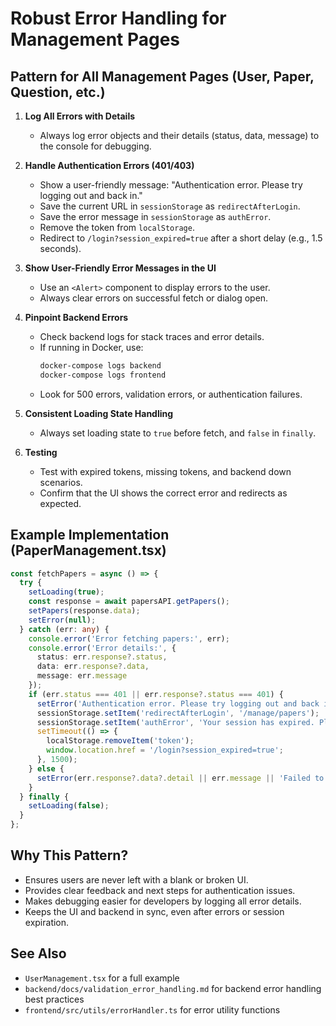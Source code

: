 # Robust Error Handling for Management Pages

## Pattern for All Management Pages (User, Paper, Question, etc.)

1. **Log All Errors with Details**
   - Always log error objects and their details (status, data, message) to the console for debugging.

2. **Handle Authentication Errors (401/403)**
   - Show a user-friendly message: "Authentication error. Please try logging out and back in."
   - Save the current URL in `sessionStorage` as `redirectAfterLogin`.
   - Save the error message in `sessionStorage` as `authError`.
   - Remove the token from `localStorage`.
   - Redirect to `/login?session_expired=true` after a short delay (e.g., 1.5 seconds).

3. **Show User-Friendly Error Messages in the UI**
   - Use an `<Alert>` component to display errors to the user.
   - Always clear errors on successful fetch or dialog open.

4. **Pinpoint Backend Errors**
   - Check backend logs for stack traces and error details.
   - If running in Docker, use:
     ```powershell
     docker-compose logs backend
     docker-compose logs frontend
     ```
   - Look for 500 errors, validation errors, or authentication failures.

5. **Consistent Loading State Handling**
   - Always set loading state to `true` before fetch, and `false` in `finally`.

6. **Testing**
   - Test with expired tokens, missing tokens, and backend down scenarios.
   - Confirm that the UI shows the correct error and redirects as expected.

## Example Implementation (PaperManagement.tsx)

```typescript
const fetchPapers = async () => {
  try {
    setLoading(true);
    const response = await papersAPI.getPapers();
    setPapers(response.data);
    setError(null);
  } catch (err: any) {
    console.error('Error fetching papers:', err);
    console.error('Error details:', {
      status: err.response?.status,
      data: err.response?.data,
      message: err.message
    });
    if (err.status === 401 || err.response?.status === 401) {
      setError('Authentication error. Please try logging out and back in.');
      sessionStorage.setItem('redirectAfterLogin', '/manage/papers');
      sessionStorage.setItem('authError', 'Your session has expired. Please log in again.');
      setTimeout(() => {
        localStorage.removeItem('token');
        window.location.href = '/login?session_expired=true';
      }, 1500);
    } else {
      setError(err.response?.data?.detail || err.message || 'Failed to load papers');
    }
  } finally {
    setLoading(false);
  }
};
```

## Why This Pattern?
- Ensures users are never left with a blank or broken UI.
- Provides clear feedback and next steps for authentication issues.
- Makes debugging easier for developers by logging all error details.
- Keeps the UI and backend in sync, even after errors or session expiration.

## See Also
- `UserManagement.tsx` for a full example
- `backend/docs/validation_error_handling.md` for backend error handling best practices
- `frontend/src/utils/errorHandler.ts` for error utility functions
